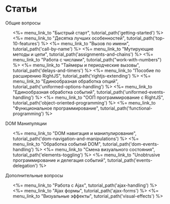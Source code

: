 # Статьи

<dl id="tutorials-index">
  <dt>Общие вопросы</dt>
  <ul>
    <%= menu_link_to "Быстрый старт",                    tutorial_path('getting-started') %>
    <%= menu_link_to "Десятка лучших особенностей",      tutorial_path('top-10-features') %>
    <%= menu_link_to "Вызов по имени",                   tutorial_path('call-by-name') %>
    <%= menu_link_to "Мутирующие методы и цепи",         tutorial_path('assignments-and-chains') %>
    <%= menu_link_to "Работа с числами",                 tutorial_path("work-with-numbers") %>
    <%= menu_link_to "Таймеры и периодческие вызовы",    tutorial_path('delays-and-timers') %>
    <%= menu_link_to "Пособие по расширению RightJS",    tutorial_path('rightjs-extending') %>
    <%= menu_link_to "Единообразная обработка опций",    tutorial_path('uniformed-options-handling') %>
    <%= menu_link_to "Единообразная обработка событий",  tutorial_path('uniformed-events-handling') %>
    <%= menu_link_to "ООП программирование с RightJS",   tutorial_path('object-oriented-programming') %>
    <%= menu_link_to "Функциональное программирование",  tutorial_path('functional-programming') %>
  </ul>
  <dt>DOM Манипуляции</dt>
  <ul>
    <%= menu_link_to "DOM навигация и манипулирование",  tutorial_path('dom-navigation-and-manipulations') %>
    <%= menu_link_to "Обработка событий DOM",            tutorial_path('dom-events-handling') %>
    <%= menu_link_to "Смена визуального состояния",      tutorial_path('elements-toggling') %>
    <%= menu_link_to "Unobtrusive программирование и делегация событий", tutorial_path('events-delegation') %>
  </ul>
  <dt>Дополнительные вопросы</dt>
  <ul>
    <%= menu_link_to "Работа с Ajax",                    tutorial_path('ajax-handling') %>
    <%= menu_link_to "Ajax формы",                      tutorial_path('ajax-forms') %>
    <%= menu_link_to "Визуальные эффекты",               tutorial_path('visual-effects') %>
  </ul>
</dl>